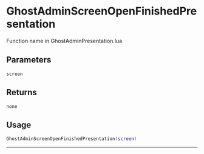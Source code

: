 # GhostAdminScreenOpenFinishedPresentation
Function name in GhostAdminPresentation.lua
## Parameters
`screen`
## Returns
`none`
## Usage
```lua
GhostAdminScreenOpenFinishedPresentation(screen)
```
---
